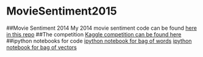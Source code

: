 # MovieSentiment2015
##Movie Sentiment 2014
My 2014 movie sentiment code can be found [here in this repo](https://github.com/JessicaGarson/MovieSentiment)
##The competition
[Kaggle competition can be found here](https://www.kaggle.com/c/word2vec-nlp-tutorial)
##ipython notebooks for code 
[ipython notebook for bag of words](http://nbviewer.ipython.org/github/JessicaGarson/MovieSentiment2015/blob/master/BagofWords%20.ipynb)
[ipython notebook for bag of vectors](http://nbviewer.ipython.org/github/JessicaGarson/MovieSentiment2015/blob/master/Word%20vectors%20.ipynb)
